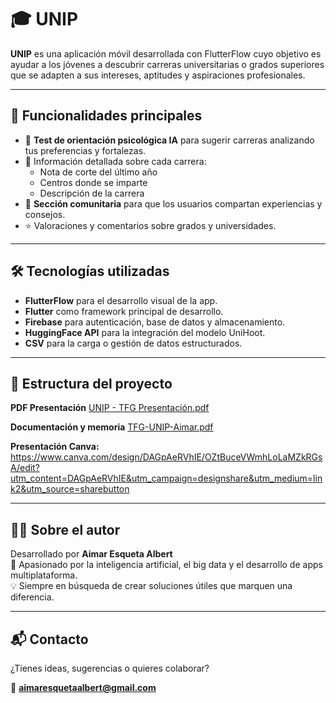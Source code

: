 # 🎓 UNIP

**UNIP** es una aplicación móvil desarrollada con FlutterFlow cuyo objetivo es ayudar a los jóvenes a descubrir carreras universitarias o grados superiores que se adapten a sus intereses, aptitudes y aspiraciones profesionales.

---

## 🚀 Funcionalidades principales

- 🧠 **Test de orientación psicológica IA** para sugerir carreras analizando tus preferencias y fortalezas.
- 🎯 Información detallada sobre cada carrera:
  - Nota de corte del último año
  - Centros donde se imparte
  - Descripción de la carrera
- 💬 **Sección comunitaria** para que los usuarios compartan experiencias y consejos.
- ⭐ Valoraciones y comentarios sobre grados y universidades.

---

## 🛠️ Tecnologías utilizadas

- **FlutterFlow** para el desarrollo visual de la app.  
- **Flutter** como framework principal de desarrollo.  
- **Firebase** para autenticación, base de datos y almacenamiento.  
- **HuggingFace API** para la integración del modelo UniHoot.  
- **CSV** para la carga o gestión de datos estructurados.  

---

## 📱 Estructura del proyecto

**PDF Presentación**
[UNIP - TFG Presentación.pdf](https://github.com/user-attachments/files/20565978/UNIP.-.TFG.Presentacion.pdf)


**Documentación y memoria**
[TFG-UNIP-Aimar.pdf](https://github.com/user-attachments/files/20589333/TFG-UNIP-Aimar.pdf)


**Presentación Canva:**
https://www.canva.com/design/DAGpAeRVhIE/OZtBuceVWmhLoLaMZkRGsA/edit?utm_content=DAGpAeRVhIE&utm_campaign=designshare&utm_medium=link2&utm_source=sharebutton 

---

## 👨‍💻 Sobre el autor

Desarrollado por **Aimar Esqueta Albert**  
📍 Apasionado por la inteligencia artificial, el big data y el desarrollo de apps multiplataforma.  
💡 Siempre en búsqueda de crear soluciones útiles que marquen una diferencia.

---

## 📬 Contacto

¿Tienes ideas, sugerencias o quieres colaborar?

📧 **aimaresquetaalbert@gmail.com**

